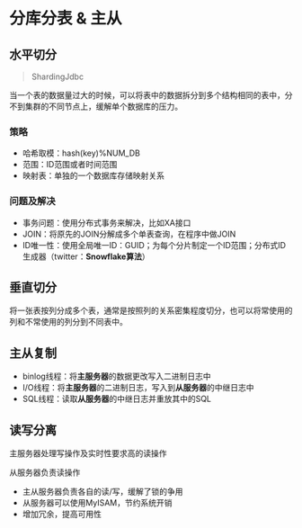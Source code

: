 # 分库分表 & 主从

## 水平切分

> ShardingJdbc

当一个表的数据量过大的时候，可以将表中的数据拆分到多个结构相同的表中，分不到集群的不同节点上，缓解单个数据库的压力。

### 策略

- 哈希取模：hash(key)%NUM_DB
- 范围：ID范围或者时间范围
- 映射表：单独的一个数据库存储映射关系

### 问题及解决

- 事务问题：使用分布式事务来解决，比如XA接口
- JOIN：将原先的JOIN分解成多个单表查询，在程序中做JOIN
- ID唯一性：使用全局唯一ID：GUID；为每个分片制定一个ID范围；分布式ID生成器（twitter：**Snowflake算法**）

## 垂直切分

将一张表按列分成多个表，通常是按照列的关系密集程度切分，也可以将常使用的列和不常使用的列分到不同表中。

## 主从复制

- binlog线程：将**主服务器**的数据更改写入二进制日志中
- I/O线程：将**主服务器**的二进制日志，写入到**从服务器**的中继日志中
- SQL线程：读取**从服务器**的中继日志并重放其中的SQL

## 读写分离

主服务器处理写操作及实时性要求高的读操作

从服务器负责读操作



- 主从服务器负责各自的读/写，缓解了锁的争用
- 从服务器可以使用MyISAM，节约系统开销
- 增加冗余，提高可用性

